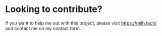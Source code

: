 # Looking to contribute?

If you want to help me out with this project, please visit https://milh.tech/ and contact me on my contact form.
